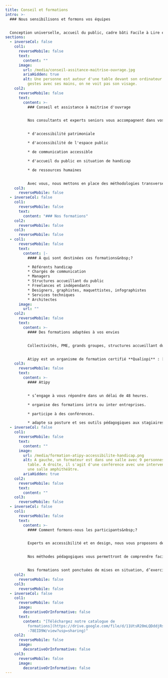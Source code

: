 ```yaml
---
title: Conseil et formations
intro: >-
  ### Nous sensibilisons et formons vos équipes


  Conception universelle, accueil du public, cadre bâti Facile à Lire et à Comprendre, signalétique accessible… Découvrez nos thématiques et nos formats.
sections:
  - inverseCol: false
    col1:
      reverseMobile: false
      text:
        content: ""
      image:
        url: /media/conseil-assitance-maitrise-ouvrage.jpg
        ariaHidden: true
        alt: Une personne est autour d'une table devant son ordinateur. Elle fait des
          gestes avec ses mains, on ne voit pas son visage.
    col2:
      reverseMobile: false
      text:
        content: >-
          ### C﻿onseil et assistance à maitrise d'ouvrage


          Nos consultants et experts seniors vous accompagnent dans vos stratégies


          * d'accessibilité patrimoniale

          * d﻿'accessibilité de l'espace public

          * de communication accessible

          * d﻿'accueil du public en situation de handicap

          * d﻿e ressources humaines


          Avec vous, nous mettons en place des méthodologies transverses à l'ensemble de vos activités, services ou territoires. Nous réalisons des rapports d'étonnement, point de départ pour l'amélioration de l'accessibilité et de l'expérience utilisateur.
    col3:
      reverseMobile: false
  - inverseCol: false
    col1:
      reverseMobile: false
      text:
        content: "### N﻿os formations"
    col2:
      reverseMobile: false
    col3:
      reverseMobile: false
  - col1:
      reverseMobile: false
      text:
        content: |-
          #### À qui sont destinées ces formations&nbsp;?

          * Référents handicap
          * Chargés de communication
          * Managers
          * Structures accueillant du public
          * Freelances et indépendants 
          * Designers, graphistes, maquettistes, infographistes
          * Services techniques
          * A﻿rchitectes
      image:
        url: ""
    col2:
      reverseMobile: false
      text:
        content: >-
          #### Des formations adaptées à vos envies


          Collectivités, PME, grands groupes, structures accueillant du public dans le secteur culturel ou médical, vous souhaitez améliorer l'accessibilité de vos supports de communication, de vos services, de vos bâtiments ? Nous vous proposons des formations.


          A﻿tipy est un organisme de formation certifié **Qualiopi** : [Attestation de certification](https://drive.google.com/file/d/1c41gERlMM7GmQmiiKxoZHSi4ninyugf3/view?usp=sharing).
    col3:
      reverseMobile: false
      text:
        content: >-
          #### A﻿tipy


          * s’engage à vous répondre dans un délai de 48 heures.

          * organise des formations intra ou inter entreprises.

          * p﻿articipe à des conférences.

          * adapte sa posture et ses outils pédagogiques aux stagiaires en situation de handicap.
  - inverseCol: false
    col1:
      reverseMobile: false
      text:
        content: ""
      image:
        url: /media/formation-atipy-accessibilite-handicap.png
        alt: A gauche, un formateur est dans une salle avec 9 personnes autour d'une
          table. A droite, il s'agit d'une conférence avec une intervenante dans
          une salle amphithéâtre.
        ariaHidden: true
    col2:
      reverseMobile: false
      text:
        content: ""
    col3:
      reverseMobile: false
  - inverseCol: false
    col1:
      reverseMobile: false
      text:
        content: >-
          #### Comment formons-nous les participants&nbsp;?


          Experts en accessibilité et en design, nous vous proposons des sensibilisations et ateliers sur les thèmes de la conception universelle, de l’accessibilité et du handicap, et visant à rendre votre communication, vos services ou vos équipements accessibles au plus grand nombre, tant sur le fond que sur la forme.


          Nos méthodes pédagogiques vous permettront de comprendre facilement et d’apprendre avec plaisir.


          Nos formations sont ponctuées de mises en situation, d’exercices ludiques, d’exemples et d’études de cas.
    col2:
      reverseMobile: false
    col3:
      reverseMobile: false
  - inverseCol: false
    col1:
      reverseMobile: false
      image:
        decorativeOrInformative: false
      text:
        content: "[T﻿éléchargez notre catalogue de
          formations](https://drive.google.com/file/d/11UtsR20mLQDddjRstOORi2ZF\
          -78EID9W/view?usp=sharing)"
    col2:
      reverseMobile: false
      image:
        decorativeOrInformative: false
    col3:
      reverseMobile: false
      image:
        decorativeOrInformative: false
---
```

